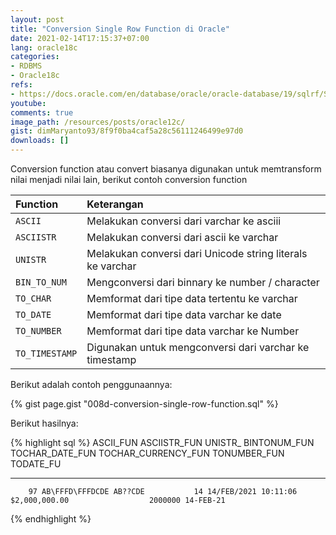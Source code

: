 ```yaml
---
layout: post
title: "Conversion Single Row Function di Oracle"
date: 2021-02-14T17:15:37+07:00
lang: oracle18c
categories:
- RDBMS
- Oracle18c
refs: 
- https://docs.oracle.com/en/database/oracle/oracle-database/19/sqlrf/Single-Row-Functions.html#GUID-0E5115DD-F906-4F04-BB70-DF62DD4BBF91
youtube: 
comments: true
image_path: /resources/posts/oracle12c/
gist: dimMaryanto93/8f9f0ba4caf5a28c56111246499e97d0
downloads: []
---
```


Conversion function atau convert biasanya digunakan untuk memtransform nilai menjadi nilai lain, berikut contoh conversion function

| Function              | Keterangan                                                    |
|:----------            |:----------------------------------                            |
| `ASCII`               | Melakukan conversi dari varchar ke asciii                     |
| `ASCIISTR`            | Melakukan conversi dari ascii ke varchar                      |
| `UNISTR`              | Melakukan conversi dari Unicode string literals ke varchar    |
| `BIN_TO_NUM`          | Mengconversi dari binnary ke number / character               |
| `TO_CHAR`             | Memformat dari tipe data tertentu ke varchar                  |
| `TO_DATE`             | Memformat dari tipe data varchar ke date                      |
| `TO_NUMBER`           | Memformat dari tipe data varchar ke Number                    |
| `TO_TIMESTAMP`        | Digunakan untuk mengconversi dari varchar ke timestamp        |

Berikut adalah contoh penggunaannya:

{% gist page.gist "008d-conversion-single-row-function.sql" %}

Berikut hasilnya:

{% highlight sql %}
 ASCII_FUN ASCIISTR_FUN    UNISTR_ BINTONUM_FUN TOCHAR_DATE_FUN               TOCHAR_CURRENCY_FUN       TONUMBER_FUN TODATE_FU
---------- --------------- ------- ------------ ----------------------------- ------------------------- ------------ ---------
        97 AB\FFFD\FFFDCDE AB??CDE           14 14/FEB/2021 10:11:06          $2,000,000.00                  2000000 14-FEB-21
{% endhighlight %}